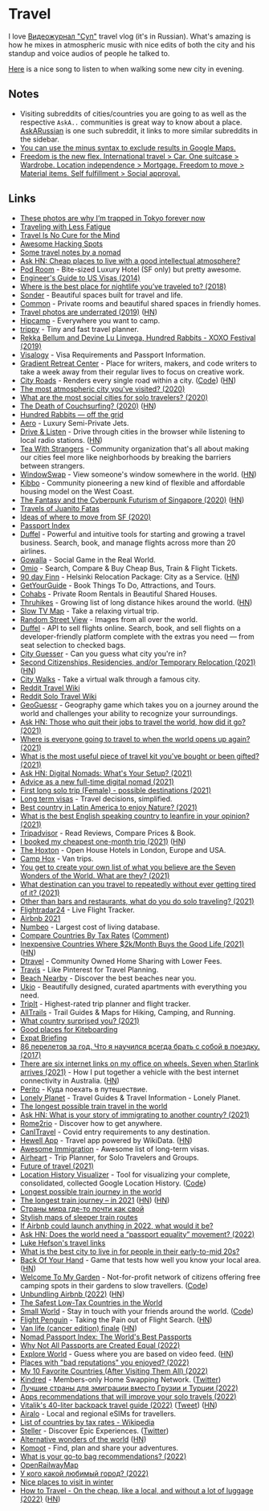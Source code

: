 # Travel

I love [Видеожурнал "Суп"](https://www.youtube.com/playlist?list=PLfO1QINjvak9KoBetr7ThGHVB2owBLH1C) travel vlog (it's in Russian). What's amazing is how he mixes in atmospheric music with nice edits of both the city and his standup and voice audios of people he talked to.

[Here](https://open.spotify.com/track/2k750ut7R7B2M2oWZtE2jC) is a nice song to listen to when walking some new city in evening.

## Notes

- Visiting subreddits of cities/countries you are going to as well as the respective `AskA..` communities is great way to know about a place. [AskARussian](https://www.reddit.com/r/AskARussian/) is one such subreddit, it links to more similar subreddits in the sidebar.
- [You can use the minus syntax to exclude results in Google Maps.](https://twitter.com/conradev/status/1376219194010656769)
- [Freedom is the new flex. International travel > Car. One suitcase > Wardrobe. Location independence > Mortgage. Freedom to move > Material items. Self fulfillment > Social approval.](https://twitter.com/AlexNapierNomad/status/1513233187123699718)

## Links

- [These photos are why I’m trapped in Tokyo forever now](https://medium.com/@damjancvetkovdimitrov/these-photos-are-why-i-m-trapped-in-tokyo-forever-now-1a0ea980bcc5)
- [Traveling with Less Fatigue](https://medium.com/@bebraw/traveling-with-less-fatigue-40c5cfd3aebe)
- [Travel Is No Cure for the Mind](https://medium.com/personal-growth/travel-is-no-cure-for-the-mind-e449d3109d71)
- [Awesome Hacking Spots](https://github.com/diasdavid/awesome-hacking-spots)
- [Some travel notes by a nomad](https://github.com/mrtnzlml/meta/blob/master/travel.md)
- [Ask HN: Cheap places to live with a good intellectual atmosphere?](https://news.ycombinator.com/item?id=18164189)
- [Pod Room](https://www.podroom.com/) - Bite-sized Luxury Hotel (SF only) but pretty awesome.
- [Engineer's Guide to US Visas (2014)](http://blog.sourcing.io/visa-guide)
- [Where is the best place for nightlife you’ve traveled to? (2018)](https://www.reddit.com/r/solotravel/comments/9xk3tp/where_is_the_best_place_for_nightlife_youve/)
- [Sonder](https://www.sonder.com/) - Beautiful spaces built for travel and life.
- [Common](https://www.common.com/) - Private rooms and beautiful shared spaces in friendly homes.
- [Travel photos are underrated (2019)](https://devonzuegel.com/post/travel-photos-are-underrated) ([HN](https://news.ycombinator.com/item?id=30782578))
- [Hipcamp](https://www.hipcamp.com/) - Everywhere you want to camp.
- [trippy](https://trippy.netlify.com/) - Tiny and fast travel planner.
- [Rekka Bellum and Devine Lu Linvega, Hundred Rabbits - XOXO Festival (2019)](https://www.youtube.com/watch?v=BW32yUEymvU)
- [Visalogy](https://visalogy.com/) - Visa Requirements and Passport Information.
- [Gradient Retreat Center](https://gradientretreat.com/) - Place for writers, makers, and code writers to take a week away from their regular lives to focus on creative work.
- [City Roads](https://anvaka.github.io/city-roads/) - Renders every single road within a city. ([Code](https://github.com/anvaka/city-roads)) ([HN](https://news.ycombinator.com/item?id=27410317))
- [The most atmospheric city you've visited? (2020)](https://www.reddit.com/r/solotravel/comments/fyfz0l/the_most_atmospheric_city_youve_visited/)
- [What are the most social cities for solo travelers? (2020)](https://www.reddit.com/r/solotravel/comments/g5jloo/what_are_the_most_social_cities_for_solo_travelers/)
- [The Death of Couchsurfing? (2020)](https://medium.com/@jameshopest/the-death-of-couchsurfing-a87d9537edf2) ([HN](https://news.ycombinator.com/item?id=23211495))
- [Hundred Rabbits — off the grid](https://100r.co/site/off_the_grid.html)
- [Aero](https://aero.com/) - Luxury Semi-Private Jets.
- [Drive & Listen](https://driveandlisten.herokuapp.com/) - Drive through cities in the browser while listening to local radio stations. ([HN](https://news.ycombinator.com/item?id=23543043))
- [Tea With Strangers](http://www.teawithstrangers.com/) - Community organization that's all about making our cities feel more like neighborhoods by breaking the barriers between strangers.
- [WindowSwap](https://window-swap.com/) - View someone's window somewhere in the world. ([HN](https://news.ycombinator.com/item?id=23815460))
- [Kibbo](https://www.kibbo.com/) - Community pioneering a new kind of flexible and affordable housing model on the West Coast.
- [The Fantasy and the Cyberpunk Futurism of Singapore (2020)](https://www.wired.com/story/opinion-the-fantasy-and-the-cyberpunk-futurism-of-singapore/) ([HN](https://news.ycombinator.com/item?id=24022222))
- [Travels of Juanito Fatas](https://juanitofatas.com/travels)
- [Ideas of where to move from SF (2020)](https://twitter.com/justinkan/status/1295204370519175170)
- [Passport Index](https://www.passportindex.org/)
- [Duffel](https://duffel.com/) - Powerful and intuitive tools for starting and growing a travel business. Search, book, and manage flights across more than 20 airlines.
- [Gowalla](https://go.gowalla.com/) - Social Game in the Real World.
- [Omio](https://www.omio.com/) - Search, Compare & Buy Cheap Bus, Train & Flight Tickets.
- [90 day Finn](https://www.helsinkibusinesshub.fi/90-day-finn/) - Helsinki Relocation Package: City as a Service. ([HN](https://news.ycombinator.com/item?id=25003999))
- [GetYourGuide](https://www.getyourguide.com/discovery/) - Book Things To Do, Attractions, and Tours.
- [Cohabs](https://cohabs.com/) - Private Room Rentals in Beautiful Shared Houses.
- [Thruhikes](https://thruhikes.net/) - Growing list of long distance hikes around the world. ([HN](https://news.ycombinator.com/item?id=25568856))
- [Slow TV Map](https://slowtvmap.com/) - Take a relaxing virtual trip.
- [Random Street View](https://randomstreetview.com/) - Images from all over the world.
- [Duffel](https://duffel.com/) - API to sell flights online. Search, book, and sell flights on a developer-friendly platform complete with the extras you need — from seat selection to checked bags.
- [City Guesser](https://virtualvacation.us/guess) - Can you guess what city you're in?
- [Second Citizenships, Residencies, and/or Temporary Relocation (2021)](https://www.lesswrong.com/posts/jHnFBHrwiNb5xvLBM/second-citizenships-residencies-and-or-temporary-relocation) ([HN](https://news.ycombinator.com/item?id=26210179))
- [City Walks](https://citywalks.live/) - Take a virtual walk through a famous city.
- [Reddit Travel Wiki](https://www.reddit.com/r/travel/wiki/index)
- [Reddit Solo Travel Wiki](https://www.reddit.com/r/solotravel/wiki/index)
- [GeoGuessr](https://www.geoguessr.com/) - Geography game which takes you on a journey around the world and challenges your ability to recognize your surroundings.
- [Ask HN: Those who quit their jobs to travel the world, how did it go? (2021)](https://news.ycombinator.com/item?id=26407560)
- [Where is everyone going to travel to when the world opens up again? (2021)](https://www.reddit.com/r/solotravel/comments/m4cpmg/where_is_everyone_going_to_travel_to_when_the/)
- [What is the most useful piece of travel kit you've bought or been gifted? (2021)](https://www.reddit.com/r/solotravel/comments/maj6w1/what_is_the_most_useful_piece_of_travel_kit_youve/)
- [Ask HN: Digital Nomads: What's Your Setup? (2021)](https://news.ycombinator.com/item?id=26567980)
- [Advice as a new full-time digital nomad (2021)](https://www.reddit.com/r/digitalnomad/comments/me30te/need_advice_as_a_new_fulltime_digital_nomad/)
- [First long solo trip (Female) - possible destinations (2021)](https://www.reddit.com/r/solotravel/comments/mfyjws/first_long_solo_trip_female_possible_destinations/)
- [Long term visas](https://longtermvisas.com/) - Travel decisions, simplified.
- [Best country in Latin America to enjoy Nature? (2021)](https://www.reddit.com/r/solotravel/comments/mjuwsd/best_country_in_latin_america_to_enjoy_nature/)
- [What is the best English speaking country to leanfire in your opinion? (2021)](https://www.reddit.com/r/leanfire/comments/mnq41m/what_is_the_best_english_speaking_country_to/)
- [Tripadvisor](https://www.tripadvisor.com/) - Read Reviews, Compare Prices & Book.
- [I booked my cheapest one-month trip (2021)](https://benbernardblog.com/how-i-booked-my-absolutely-cheapest-one-month-trip-ever/) ([HN](https://news.ycombinator.com/item?id=26982370))
- [The Hoxton](https://thehoxton.com/) - Open House Hotels in London, Europe and USA.
- [Camp Hox](https://thehoxton.com/camp-hox/) - Van trips.
- [You get to create your own list of what you believe are the Seven Wonders of the World. What are they? (2021)](https://www.reddit.com/r/solotravel/comments/nac1ao/you_get_to_create_your_own_list_of_what_you/)
- [What destination can you travel to repeatedly without ever getting tired of it? (2021)](https://www.reddit.com/r/solotravel/comments/nckve0/what_destination_can_you_travel_to_repeatedly/)
- [Other than bars and restaurants, what do you do solo traveling? (2021)](https://www.reddit.com/r/solotravel/comments/ngdwup/other_than_bars_and_restaurants_what_do_you_do/)
- [Flightradar24](https://www.flightradar24.com/) - Live Flight Tracker.
- [Airbnb 2021](https://www.airbnb.com/2021)
- [Numbeo](https://www.numbeo.com/cost-of-living/) - Largest cost of living database.
- [Compare Countries By Tax Rates](https://thebanks.eu/compare-countries-by-tax-rates) ([Comment](https://news.ycombinator.com/item?id=27433423))
- [Inexpensive Countries Where $2k/Month Buys the Good Life (2021)](https://www.moneycrashers.com/inexpensive-countries-2k-month-low-cost-living/) ([HN](https://news.ycombinator.com/item?id=27468779))
- [Dtravel](https://www.dtravel.com/) - Community Owned Home Sharing with Lower Fees.
- [Travis](https://www.travistravis.co/) - Like Pinterest for Travel Planning.
- [Beach Nearby](https://beachnearby.com/) - Discover the best beaches near you.
- [Ukio](https://www.stayukio.com/) - Beautifully designed, curated apartments with everything you need.
- [TripIt](https://www.tripit.com/web) - Highest-rated trip planner and flight tracker.
- [AllTrails](https://www.alltrails.com/) - Trail Guides & Maps for Hiking, Camping, and Running.
- [What country surprised you? (2021)](https://www.reddit.com/r/AskAnAmerican/comments/ov71j5/european_here_what_country_surprised_you/)
- [Good places for Kiteboarding](https://twitter.com/maccaw/status/1424458825206276101)
- [Expat Briefing](https://www.expatbriefing.com/)
- [86 перелетов за год. Что я научился всегда брать с собой в поездку. (2017)](https://www.youtube.com/watch?v=2QURN-BJWHI)
- [There are six internet links on my office on wheels. Seven when Starlink arrives (2021)](https://ghuntley.com/internet/) - How I put together a vehicle with the best internet connectivity in Australia. ([HN](https://news.ycombinator.com/item?id=28593698))
- [Perito](https://perito-burrito.com/) - Куда поехать в путешествие.
- [Lonely Planet](https://www.lonelyplanet.com/) - Travel Guides & Travel Information - Lonely Planet.
- [The longest possible train travel in the world](https://www.reddit.com/r/MapPorn/comments/po1ggb/the_longest_possible_train_travel_in_the_world/)
- [Ask HN: What is your story of immigrating to another country? (2021)](https://news.ycombinator.com/item?id=28808468)
- [Rome2rio](https://www.rome2rio.com/) - Discover how to get anywhere.
- [CanITravel](https://canitravel.net/) - Covid entry requirements to any destination.
- [Hewell App](https://hewellapp.com/) - Travel app powered by WikiData. ([HN](https://news.ycombinator.com/item?id=29144207))
- [Awesome Immigration](https://github.com/acacess/awesome-immigration) - Awesome list of long-term visas.
- [Airheart](https://airheart.com/) - Trip Planner, for Solo Travelers and Groups.
- [Future of travel (2021)](https://twitter.com/bchesky/status/1457904388366692354)
- [Location History Visualizer](https://locationhistoryvisualizer.com/heatmap/) - Tool for visualizing your complete, consolidated, collected Google Location History. ([Code](https://github.com/theopolisme/location-history-visualizer))
- [Longest possible train journey in the world](https://twitter.com/Locati0ns/status/1470041690492657673)
- [The longest train journey – in 2021](https://jonworth.eu/the-longest-train-journey-in-the-world/) ([HN](https://news.ycombinator.com/item?id=29570640)) ([HN](https://news.ycombinator.com/item?id=29682578))
- [Страны мира где-то почти как свой](https://twitter.com/mighty_shield/status/1283386813223182336)
- [Stylish maps of sleeper train routes](http://www.night-trains.com/)
- [If Airbnb could launch anything in 2022, what would it be?](https://twitter.com/bchesky/status/1477764672640073728)
- [Ask HN: Does the world need a “passport equality” movement? (2022)](https://news.ycombinator.com/item?id=30243302)
- [Luke Hefson's travel links](https://github.com/lukehefson/travel)
- [What is the best city to live in for people in their early-to-mid 20s?](https://twitter.com/kylascan/status/1503056412901101579)
- [Back Of Your Hand](https://backofyourhand.com/) - Game that tests how well you know your local area. ([HN](https://news.ycombinator.com/item?id=30733339))
- [Welcome To My Garden](https://welcometomygarden.org/) - Not-for-profit network of citizens offering free camping spots in their gardens to slow travellers. ([Code](https://github.com/WelcometoMyGarden/welcometomygarden))
- [Unbundling Airbnb (2022)](https://www.peterfabor.com/posts/unbundling-airbnb) ([HN](https://news.ycombinator.com/item?id=30855187))
- [The Safest Low-Tax Countries in the World](https://www.youtube.com/watch?v=SleuUmzZ9S4)
- [Small World](https://smallworld.kiwi/) - Stay in touch with your friends around the world. ([Code](https://github.com/devonzuegel/smallworld))
- [Flight Penguin](https://flightpenguin.com/) - Taking the Pain out of Flight Search. ([HN](https://news.ycombinator.com/item?id=30920891))
- [Van life (cancer edition) finale](https://imgur.com/gallery/prUy1Kt) ([HN](https://news.ycombinator.com/item?id=30983714))
- [Nomad Passport Index: The World's Best Passports](https://nomadcapitalist.com/nomad-passport-index/)
- [Why Not All Passports are Created Equal (2022)](https://www.youtube.com/watch?v=Qpi1OlRmFIM)
- [Explore World](https://www.explordle.com/map/wor) - Guess where you are based on video feed. ([HN](https://news.ycombinator.com/item?id=30970911))
- [Places with "bad reputations" you enjoyed? (2022)](https://www.reddit.com/r/solotravel/comments/u2kav6/places_with_bad_reputations_you_enjoyed/)
- [My 10 Favorite Countries (After Visiting Them All) (2022)](https://www.youtube.com/watch?v=dYQYL1TCKMY)
- [Kindred](https://livekindred.com/) - Members-only Home Swapping Network. ([Twitter](https://twitter.com/live_kindred))
- [Лучшие страны для эмиграции вместо Грузии и Турции (2022)](https://www.youtube.com/watch?v=M7IJRWxpqB0)
- [Apps recommendations that will improve your solo travels (2022)](https://www.reddit.com/r/solotravel/comments/ui9qss/some_apps_recommendations_that_will_improve_your/)
- [Vitalik's 40-liter backpack travel guide (2022)](https://vitalik.ca/general/2022/06/20/backpack.html) ([Tweet](https://twitter.com/VitalikButerin/status/1538900395707228160)) ([HN](https://news.ycombinator.com/item?id=31811758))
- [Airalo](https://www.airalo.com/) - Local and regional eSIMs for travellers.
- [List of countries by tax rates - Wikipedia](https://en.wikipedia.org/wiki/List_of_countries_by_tax_rates)
- [Steller](https://steller.co/) - Discover Epic Experiences. ([Twitter](https://twitter.com/Stellerstories))
- [Alternative wonders of the world](https://twitter.com/culturaltutor/status/1553472360434515973) ([HN](https://news.ycombinator.com/item?id=32295763))
- [Komoot](https://www.komoot.com/) - Find, plan and share your adventures.
- [What is your go-to bag recommendations? (2022)](https://www.reddit.com/r/onebag/comments/xb0pm4/what_is_your_goto_bag_recommendations/)
- [OpenRailwayMap](https://www.openrailwaymap.org/)
- [У кого какой любимый город? (2022)](https://twitter.com/paragvaev/status/1577331403066327043)
- [Nice places to visit in winter](https://twitter.com/tolstoybb/status/1580645847452110849)
- [How to Travel - On the cheap, like a local, and without a lot of luggage (2022)](https://walkingtheworld.substack.com/p/how-to-travel) ([HN](https://news.ycombinator.com/item?id=33202753))
